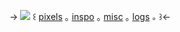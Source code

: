 -> ![](https://files.catbox.moe/5gphu4.jpg)
   ꒰ [pixels](/neopixel) ｡   [inspo](/neoinspo) ｡   [misc](/neomisc) ｡   [logs](/o_p) ｡ ꒱<-